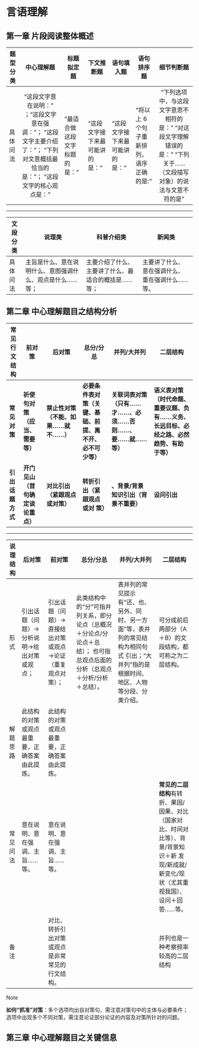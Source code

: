 # 言语理解

## 第一章 片段阅读整体概述

| 题型分类 |                          中心理解题                          | 标题拟定题                   | 下文推断题                     | 语句填入题                     | 语句排序题                               |                          细节判断题                          |
| -------- | :----------------------------------------------------------: | ---------------------------- | ------------------------------ | ------------------------------ | ---------------------------------------- | :----------------------------------------------------------: |
| 具体问法 | “这段文字意在说明：” ；“这段文字意在强调：”； “这段文字主要介绍了：”； “下列对文意概括最恰当的是：”； “这段文字的核心观点是：” | “最适合做这段文字标题的是：” | “这段文字接下来最可能讲的是：” | “这段文字接下来最可能讲的是：” | “将以上 6 个句子重新排列，语序正确的是:” | “下列选项中，与这段文字意思不相符的是：” “对这段文字理解错误的是：” “下列关于……（文段描写对象）的说法与文意不符的是” |

------

| 文段分类 | 说理类                                                   | 科普介绍类                                         | 新闻类                                         |
| -------- | -------------------------------------------------------- | -------------------------------------------------- | ---------------------------------------------- |
| 具体问法 | 主旨是什么、意在说明什么、意图强调什么、观点是什么……等； | 主要介绍了什么、主要讲了什么、最适合的概括是……等； | 主要讲了什么、意在强调什么、重在强调什么……等。 |

## 第二章 中心理解题目之结构分析

| 常见行文结构     | 前对策                           | 后对策                               | 总分/分总                                                  | 并列/大并列                                              | 二层结构                                                     |
| ---------------- | -------------------------------- | ------------------------------------ | ---------------------------------------------------------- | -------------------------------------------------------- | ------------------------------------------------------------ |
| **常见对策**     | **祈使句对策（应当、需要等）**   | **禁止性对策（不能、如果……就不……）** | **必要条件表对策（关键、基础、前提、离不开、必不可少等）** | **关联词表对策（只有……才……、必须……否则……、要……就……等）** | **语义表对策（时代命题、重要议题、负有……义务、长远目标、必经之路、必然趋势、有助 于等）** |
| **引出话题方式** | **开门见山（首句确定谈论重点）** | **对比引出（紧跟观点或对策）**       | **转折引出（紧跟观点或对 策）**                            | **、背景/背景知识引出（背景不重要）**                    | **设问引出**                                                 |

------

| 说理结构 | 后对策                                       | 前对策                                                     | 总分/分总                                                    | 并列/大并列                                                  | 二层结构                                                     |
| -------- | -------------------------------------------- | ---------------------------------------------------------- | ------------------------------------------------------------ | ------------------------------------------------------------ | ------------------------------------------------------------ |
| 形式     | 引出话题（问题）→分析说明→给出对策或观点；   | 引出话题（问题）→直接给出对策或观点→论证（重复观点对策）； | 此类结构中的“分”可指并列关系，即分论点（总概况＋分论点/分论点＋总结）； 也可指总观点后面的分析（总观点＋分析/分析＋总结）。 | 表并列的常见提示有“还、也、另外、同时、另一方面”等，表并列的常见结构为相同句式 引出；“大并列”指的是根据时间、地区、人物等分段、分类介绍。 | 可分成前后两部分（A＋B）的文段结构，都可称之为二层结构。     |
| 解题思路 | 此结构的对策或观点最重要，正确答案由此提炼。 | 此结构的对策或观点最重要，正确答案由此提炼。               |                                                              |                                                              |                                                              |
| 常见问法 | 意在说明、意在强调、主旨……等。               | 意在说明、意在强调、主旨……等。                             |                                                              |                                                              | **常见的二层结构**有转折、果因/因果、对比（国家对比、时间对比等）、背景/背景知识＋新 发现/新成就/新变化/现状（尤其重视我国）、设问＋回答……等。 |
| 备注     |                                              | 对比、转折引出对策或观点是非常常见的行文结构。             |                                                              |                                                              | 并列也是一种考察频率较高的二层结构                           |

> [!NOTE]
>
> **如何“抓准”对策**：多个选项均出自对策句，需注意对策句中的主体与必要条件； 选项中出现多个不同对策，需注意论证部分论证的内容及对策所针对的问题。

## 第三章 中心理解题目之关键信息

